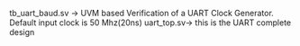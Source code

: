 tb_uart_baud.sv -> UVM based Verification of a UART Clock Generator. Default input clock is 50 Mhz(20ns)
uart_top.sv-> this is the UART complete design
